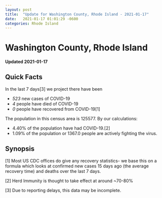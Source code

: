 ```yaml
---
layout: post
title:  "Update for Washington County, Rhode Island - 2021-01-17"
date:   2021-01-17 01:01:29 -0600
categories: Rhode Island
---
```


# Washington County, Rhode Island
#### Updated 2021-01-17

## Quick Facts

In the last 7 days[3] we project there have been
- *523* new cases of COVID-19
- *4* people have died of COVID-19
- *0* people have recovered from COVID-19[1]

The population in this census area is 125577. By our calculations:
- 4.40% of the population have had COVID-19.[2]
- 1.09% of the population or 1367.0 people are actively fighting the virus.

## Synopsis




[1] Most US CDC offices do give any recovery statistics- we base this on a formula which looks at confirmed new cases
15 days ago (the average recovery time) and deaths over the last 7 days.

[2] Herd Immunity is thought to take effect at around ~70-80%

[3] Due to reporting delays, this data may be incomplete.
 
    